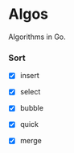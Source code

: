 # Algos

Algorithms in Go.

### Sort

- [x] insert
- [x] select
- [x] bubble
- [x] quick
- [x] merge

